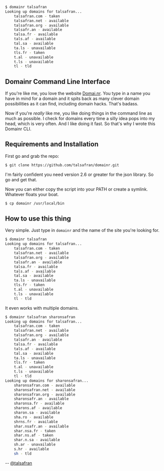 ```bash
$ domainr talsafran
Looking up domains for talsafran...
    talsafran.com - taken
    talsafran.net - available
    talsafran.org - available
    talsafr.an - available
    talsa.fr - available
    tals.af - available
    tal.sa - available
    ta.ls - unavailable
    tls.fr - taken
    t.al - unavailable
    t.ls - unavailable
    tl - tld
```

## Domainr Command Line Interface
If you're like me, you love the website [Domai.nr](http://domai.nr). You type in a name you have in mind for a domain and it spits back as many clever domain possibilities as it can find, including domain hacks. That's badass.

Now if you're *really* like me, you like doing things in the command line as much as possible. I check for domains every time a silly idea pops into my head, which is very often. And I like doing it fast. So that's why I wrote this Domainr CLI.

## Requirements and Installation
First go and grab the repo:

```bash
$ git clone https://github.com/talsafran/domainr.git
```

I'm fairly confident you need version 2.6 or greater for the json library. So go and get that.

Now you can either copy the script into your PATH or create a symlink. Whatever floats your boat.

```bash
$ cp domainr /usr/local/bin
```

## How to use this thing
Very simple. Just type in ``domainr`` and the name of the site you're looking for.

```bash
$ domainr talsafran
Looking up domains for talsafran...
    talsafran.com - taken
    talsafran.net - available
    talsafran.org - available
    talsafr.an - available
    talsa.fr - available
    tals.af - available
    tal.sa - available
    ta.ls - unavailable
    tls.fr - taken
    t.al - unavailable
    t.ls - unavailable
    tl - tld
```

It even works with multiple domains.

```bash
$ domainr talsafran sharonsafran
Looking up domains for talsafran...
    talsafran.com - taken
    talsafran.net - available
    talsafran.org - available
    talsafr.an - available
    talsa.fr - available
    tals.af - available
    tal.sa - available
    ta.ls - unavailable
    tls.fr - taken
    t.al - unavailable
    t.ls - unavailable
    tl - tld
Looking up domains for sharonsafran...
    sharonsafran.com - available
    sharonsafran.net - available
    sharonsafran.org - available
    sharonsafr.an - available
    sharonsa.fr - available
    sharons.af - available
    sharon.sa - available
    sha.ro - available
    shrns.fr - available
    shar.nsafr.an - available
    shar.nsa.fr - taken
    shar.ns.af - taken
    shar.n.sa - available
    sh.ar - unavailable
    s.hr - available
    sh - tld
```

-- [@talsafran](http://twitter.com/talsafran)
